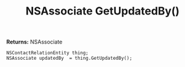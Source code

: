 ﻿---
uid: crmscript_ref_NSContactRelationEntity_GetUpdatedBy
title: NSAssociate GetUpdatedBy()
intellisense: NSContactRelationEntity.GetUpdatedBy
keywords: NSContactRelationEntity, GetUpdatedBy
so.topic: reference
---



**Returns:** NSAssociate


```crmscript
NSContactRelationEntity thing;
NSAssociate updatedBy  = thing.GetUpdatedBy();
```


